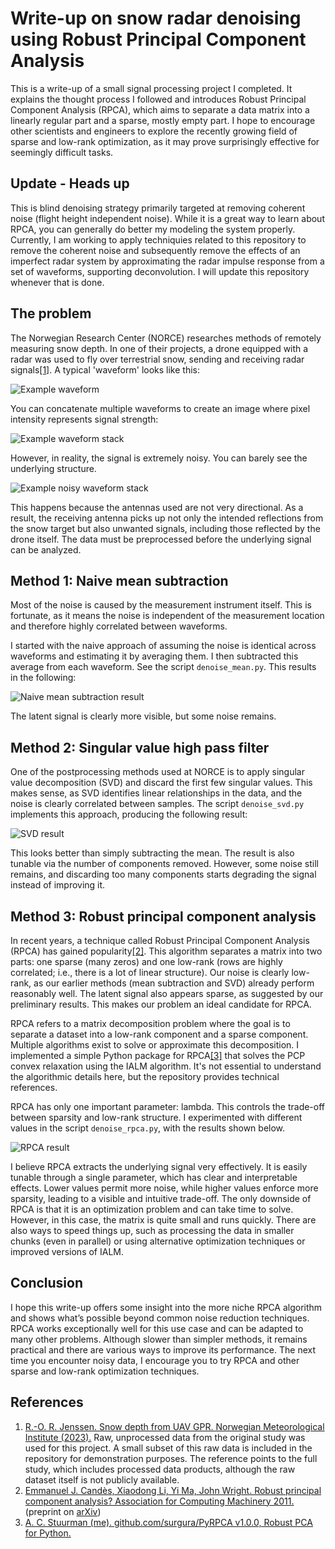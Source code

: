 # Write-up on snow radar denoising using Robust Principal Component Analysis
This is a write-up of a small signal processing project I completed. It explains the thought process I followed and introduces Robust Principal Component Analysis (RPCA), which aims to separate a data matrix into a linearly regular part and a sparse, mostly empty part. I hope to encourage other scientists and engineers to explore the recently growing field of sparse and low-rank optimization, as it may prove surprisingly effective for seemingly difficult tasks.

## Update - Heads up
This is blind denoising strategy primarily targeted at removing coherent noise (flight height independent noise). While it is a great way to learn about RPCA, you can generally do better my modeling the system properly. Currently, I am working to apply techniquies related to this repository to remove the coherent noise and subsequently remove the effects of an imperfect radar system by approximating the radar impulse response from a set of waveforms, supporting deconvolution. I will update this repository whenever that is done.

## The problem
The Norwegian Research Center (NORCE) researches methods of remotely measuring snow depth. In one of their projects, a drone equipped with a radar was used to fly over terrestrial snow, sending and receiving radar signals[[1]](#jenssen2023). A typical 'waveform' looks like this:

![Example waveform](example_waveform.png)

You can concatenate multiple waveforms to create an image where pixel intensity represents signal strength:

![Example waveform stack](example_waveform_stack.png)

However, in reality, the signal is extremely noisy. You can barely see the underlying structure.

![Example noisy waveform stack](example_noisy_waveform_stack.png)

This happens because the antennas used are not very directional. As a result, the receiving antenna picks up not only the intended reflections from the snow target but also unwanted signals, including those reflected by the drone itself. The data must be preprocessed before the underlying signal can be analyzed.

## Method 1: Naive mean subtraction
Most of the noise is caused by the measurement instrument itself. This is fortunate, as it means the noise is independent of the measurement location and therefore highly correlated between waveforms.

I started with the naive approach of assuming the noise is identical across waveforms and estimating it by averaging them. I then subtracted this average from each waveform. See the script `denoise_mean.py`. This results in the following:

![Naive mean subtraction result](mean_result.png)

The latent signal is clearly more visible, but some noise remains.

## Method 2: Singular value high pass filter
One of the postprocessing methods used at NORCE is to apply singular value decomposition (SVD) and discard the first few singular values. This makes sense, as SVD identifies linear relationships in the data, and the noise is clearly correlated between samples. The script `denoise_svd.py` implements this approach, producing the following result:

![SVD result](svd_result.png)

This looks better than simply subtracting the mean. The result is also tunable via the number of components removed. However, some noise still remains, and discarding too many components starts degrading the signal instead of improving it.

## Method 3: Robust principal component analysis
In recent years, a technique called Robust Principal Component Analysis (RPCA) has gained popularity[[2]](#candes2011). This algorithm separates a matrix into two parts: one sparse (many zeros) and one low-rank (rows are highly correlated; i.e., there is a lot of linear structure). Our noise is clearly low-rank, as our earlier methods (mean subtraction and SVD) already perform reasonably well. The latent signal also appears sparse, as suggested by our preliminary results. This makes our problem an ideal candidate for RPCA.

RPCA refers to a matrix decomposition problem where the goal is to separate a dataset into a low-rank component and a sparse component. Multiple algorithms exist to solve or approximate this decomposition. I implemented a simple Python package for RPCA[[3]](#stuurmanpyrpca) that solves the PCP convex relaxation using the IALM algorithm. It's not essential to understand the algorithmic details here, but the repository provides technical references.

RPCA has only one important parameter: lambda. This controls the trade-off between sparsity and low-rank structure. I experimented with different values in the script `denoise_rpca.py`, with the results shown below.

![RPCA result](rpca_result.png)

I believe RPCA extracts the underlying signal very effectively. It is easily tunable through a single parameter, which has clear and interpretable effects. Lower values permit more noise, while higher values enforce more sparsity, leading to a visible and intuitive trade-off. The only downside of RPCA is that it is an optimization problem and can take time to solve. However, in this case, the matrix is quite small and runs quickly. There are also ways to speed things up, such as processing the data in smaller chunks (even in parallel) or using alternative optimization techniques or improved versions of IALM.

## Conclusion
I hope this write-up offers some insight into the more niche RPCA algorithm and shows what’s possible beyond common noise reduction techniques. RPCA works exceptionally well for this use case and can be adapted to many other problems. Although slower than simpler methods, it remains practical and there are various ways to improve its performance. The next time you encounter noisy data, I encourage you to try RPCA and other sparse and low-rank optimization techniques.

## References
1. <a name="jenssen2023"></a> [R.-O. R. Jenssen. Snow depth from UAV GPR. Norwegian Meteorological Institute (2023).](https://doi.org/10.21343/ZAW8-2G80) Raw, unprocessed data from the original study was used for this project. A small subset of this raw data is included in the repository for demonstration purposes. The reference points to the full study, which includes processed data products, although the raw dataset itself is not publicly available.
2. <a name="candes2011"></a> [Emmanuel J. Candès, Xiaodong Li, Yi Ma, John Wright. Robust principal component analysis? Association for Computing Machinery 2011.](https://doi.org/10.1145/1970392.1970395) (preprint on [arXiv](https://doi.org/10.48550/arXiv.0912.3599))
3. <a name="stuurmanpyrpca"></a> [A. C. Stuurman (me). github.com/surgura/PyRPCA v1.0.0, Robust PCA for Python.](https://github.com/surgura/PyRPCA)
